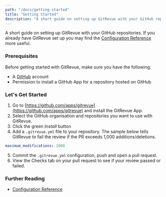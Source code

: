 ```yaml
---
path: "/docs/getting-started"
title: "Getting Started"
description: "A short guide on setting up GitRevue with your GitHub repositories"
---
```


A short guide on setting up GitRevue with your GitHub repositories. If you already have GitRevue set up you may find the [Configuration Reference](/docs/rules) more useful.

### Prerequisites

Before getting started with GitRevue, make sure you have the following:

- A [GitHub](https://github.com) account
- Permission to install a GitHub App for a repository hosted on GitHub

### Let's Get Started

1. Go to [https://github.com/apps/gitrevue](https://github.com/apps/gitrevue) and install the GitRevue App.
2. Select the GitHub organisation and repositories you want to use with GitRevue.
3. Click the green *Install* button
4. Add a `.gitrevue.yml` file to your repository. The sample below tells GitRevue to fail the review if the PR exceeds 1,000 additions/deletions.

```yaml
maximum_modifications: 1000
```

5. Commit the `.gitrevue.yml` configuration, push and open a pull request.
6. View the Checks tab on your pull request to see if your review passed or failed.

### Further Reading

- [Configuration Reference](/docs/rules)
